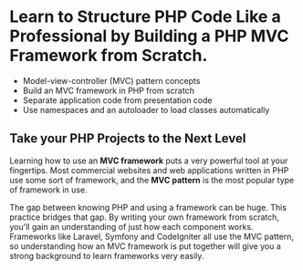 # Learn to Structure PHP Code Like a Professional by Building a PHP MVC Framework from Scratch.

* Model-view-controller (MVC) pattern concepts
* Build an MVC framework in PHP from scratch
* Separate application code from presentation code
* Use namespaces and an autoloader to load classes automatically

## Take your PHP Projects to the Next Level

Learning how to use an **MVC framework** puts a very powerful tool at your fingertips. Most commercial websites and web applications written in PHP use some sort of framework, and the **MVC pattern** is the most popular type of framework in use.

The gap between knowing PHP and using a framework can be huge. This practice bridges that gap. By writing your own framework from scratch, you'll gain an understanding of just how each component works. Frameworks like Laravel, Symfony and CodeIgniter all use the MVC pattern, so understanding how an MVC framework is put together will give you a strong background to learn frameworks very easily.
